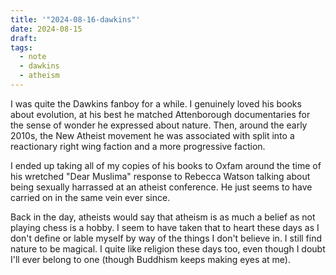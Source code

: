 ```yaml
---
title: '"2024-08-16-dawkins"'
date: 2024-08-15
draft: 
tags:
  - note
  - dawkins
  - atheism
---
```


 
 I was quite the Dawkins fanboy for a while. I genuinely loved his books about evolution, at his best he matched Attenborough documentaries for the sense of wonder he expressed about nature. Then, around the early 2010s, the New Atheist movement he was associated with split into a reactionary right wing faction and a more progressive faction. 

I ended up taking all of my copies of his books to Oxfam around the time of his wretched "Dear Muslima" response to Rebecca Watson talking about being sexually harrassed at an atheist conference. He just seems to have carried on in the same vein ever since. 

Back in the day, atheists would say that atheism is as much a belief as not playing chess is a hobby. I seem to have taken that to heart these days as I don't define or lable myself by way of the things I don't believe in. I still find nature to be magical. I quite like religion these days too, even though I doubt I'll ever belong to one (though Buddhism keeps making eyes at me).  


